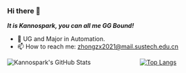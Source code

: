 ### Hi there 👋

***It is Kannospark, you can all me GG Bound!***

- 🔭 UG and Major in Automation.
- 📫 How to reach me: zhongzx2021@mail.sustech.edu.cn

<div align="center">

<img align="left" src="https://github-readme-stats.vercel.app/api?username=Kannospark&show_icons=true&theme=dracula" alt="Kannospark's GitHub Stats" />

[![Top Langs](https://github-readme-stats.vercel.app/api/top-langs/?username=Kannospark&layout=donut-vertical)](https://github.com/Kannospark/github-readme-stats)

</div>

